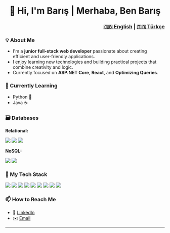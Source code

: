 <h1 align="center">👋 Hi, I'm Barış | Merhaba, Ben Barış</h1>

<h3 align="right">
  <a href="#en" id="lang-en">🇬🇧 English</a> |
  <a href="#tr" id="lang-tr">🇹🇷 Türkçe</a>
</h3>

<div id="en">
  
### 💡 About Me
- I'm a **junior full-stack web developer** passionate about creating efficient and user-friendly applications.  
- I enjoy learning new technologies and building practical projects that combine creativity and logic.  
- Currently focused on **ASP.NET Core**, **React**, and **Optimizing Queries**.

### 🧠 Currently Learning
- Python 🐍  
- Java ☕

### 🗃️ Databases
**Relational:**  
<div class="icon-grid">
  <a href="https://www.microsoft.com/sql-server" target="_blank" class="icon-card"><img src="https://cdn.jsdelivr.net/gh/devicons/devicon/icons/microsoftsqlserver/microsoftsqlserver-plain.svg"/></a>
  <a href="https://www.mysql.com/" target="_blank" class="icon-card"><img src="https://cdn.jsdelivr.net/gh/devicons/devicon/icons/mysql/mysql-original.svg"/></a>
  <a href="https://www.postgresql.org/" target="_blank" class="icon-card"><img src="https://cdn.jsdelivr.net/gh/devicons/devicon/icons/postgresql/postgresql-original.svg"/></a>
</div>

**NoSQL:**  
<div class="icon-grid">
  <a href="https://www.mongodb.com/" target="_blank" class="icon-card"><img src="https://cdn.jsdelivr.net/gh/devicons/devicon/icons/mongodb/mongodb-original.svg"/></a>
  <a href="https://redis.io/" target="_blank" class="icon-card"><img src="https://cdn.jsdelivr.net/gh/devicons/devicon/icons/redis/redis-original.svg"/></a>
</div>

### 🧰 My Tech Stack
<div class="icon-grid">
  <a href="https://dotnet.microsoft.com/" target="_blank" class="icon-card"><img src="https://cdn.jsdelivr.net/gh/devicons/devicon/icons/dotnetcore/dotnetcore-original.svg"/></a>
  <a href="https://www.w3.org/html/" target="_blank" class="icon-card"><img src="https://cdn.jsdelivr.net/gh/devicons/devicon/icons/html5/html5-original.svg"/></a>
  <a href="https://www.w3.org/Style/CSS/" target="_blank" class="icon-card"><img src="https://cdn.jsdelivr.net/gh/devicons/devicon/icons/css3/css3-original.svg"/></a>
  <a href="https://tailwindcss.com/" target="_blank" class="icon-card"><img src="[https://cdn.jsdelivr.net/gh/devicons/devicon/icons/tailwindcss/tailwindcss-plain.svg](https://github.com/devicons/devicon/tree/v2.17.0/icons/tailwindcss/tailwindcss-plain.svg)"/></a>
  <a href="https://www.javascript.com/" target="_blank" class="icon-card"><img src="https://cdn.jsdelivr.net/gh/devicons/devicon/icons/javascript/javascript-original.svg"/></a>
  <a href="https://react.dev/" target="_blank" class="icon-card"><img src="https://cdn.jsdelivr.net/gh/devicons/devicon/icons/react/react-original.svg"/></a>
  <a href="https://nodejs.org/" target="_blank" class="icon-card"><img src="https://cdn.jsdelivr.net/gh/devicons/devicon/icons/nodejs/nodejs-original.svg"/></a>
  <a href="https://www.python.org/" target="_blank" class="icon-card"><img src="https://cdn.jsdelivr.net/gh/devicons/devicon/icons/python/python-original.svg"/></a>
  <a href="https://www.java.com/" target="_blank" class="icon-card"><img src="https://cdn.jsdelivr.net/gh/devicons/devicon/icons/java/java-original.svg"/></a>
</div>


### 📫 How to Reach Me
- 💼 [LinkedIn](https://www.linkedin.com/in/emre-barış-erdem)
- ✉️ [Email](mailto:erdem.emre.baris@gmail.com)

</div>

---

<div id="tr" style="display:none;">

### 💡 Hakkımda
- **Full-stack web geliştiricisi** olma yolunda ilerleyen, öğrenmeye ve üretmeye tutkulu bir yazılım geliştiriciyim.  
- **ASP.NET Core**, **React** ve **veritabanı tasarımı** üzerinde yoğunlaşıyorum.  
- Kod yazarken kullanıcı deneyimi ve performans odaklı çözümler üretmeyi seviyorum.

### 🧠 Şu Anda Öğrendiğim Diller
- Python 🐍  
- Java ☕

### 🗃️ Veritabanı Deneyimim
- **İlişkisel:** SQL Server, MySQL, PostgreSQL  
- **NoSQL:** MongoDB, Redis  

### 🧰 Teknoloji Yığınım
<p align="center">
  <a href="https://dotnet.microsoft.com/" target="_blank"><img src="https://cdn.jsdelivr.net/gh/devicons/devicon/icons/dotnetcore/dotnetcore-original.svg" width="60" height="60"/></a>
  <a href="https://www.w3.org/html/" target="_blank"><img src="https://cdn.jsdelivr.net/gh/devicons/devicon/icons/html5/html5-original.svg" width="60" height="60"/></a>
  <a href="https://www.w3.org/Style/CSS/" target="_blank"><img src="https://cdn.jsdelivr.net/gh/devicons/devicon/icons/css3/css3-original.svg" width="60" height="60"/></a>
  <a href="https://tailwindcss.com/" target="_blank"><img src="https://cdn.jsdelivr.net/gh/devicons/devicon/icons/tailwindcss/tailwindcss-plain.svg" width="60" height="60"/></a>
  <a href="https://www.javascript.com/" target="_blank"><img src="https://cdn.jsdelivr.net/gh/devicons/devicon/icons/javascript/javascript-original.svg" width="60" height="60"/></a>
  <a href="https://react.dev/" target="_blank"><img src="https://cdn.jsdelivr.net/gh/devicons/devicon/icons/react/react-original.svg" width="60" height="60"/></a>
  <a href="https://nodejs.org/" target="_blank"><img src="https://cdn.jsdelivr.net/gh/devicons/devicon/icons/nodejs/nodejs-original.svg" width="60" height="60"/></a>
  <a href="https://www.python.org/" target="_blank"><img src="https://cdn.jsdelivr.net/gh/devicons/devicon/icons/python/python-original.svg" width="60" height="60"/></a>
  <a href="https://www.java.com/" target="_blank"><img src="https://cdn.jsdelivr.net/gh/devicons/devicon/icons/java/java-original.svg" width="60" height="60"/></a>
  <a href="https://www.microsoft.com/sql-server" target="_blank"><img src="https://cdn.jsdelivr.net/gh/devicons/devicon/icons/microsoftsqlserver/microsoftsqlserver-plain.svg" width="60" height="60"/></a>
  <a href="https://www.mysql.com/" target="_blank"><img src="https://cdn.jsdelivr.net/gh/devicons/devicon/icons/mysql/mysql-original.svg" width="60" height="60"/></a>
  <a href="https://www.postgresql.org/" target="_blank"><img src="https://cdn.jsdelivr.net/gh/devicons/devicon/icons/postgresql/postgresql-original.svg" width="60" height="60"/></a>
  <a href="https://www.mongodb.com/" target="_blank"><img src="https://cdn.jsdelivr.net/gh/devicons/devicon/icons/mongodb/mongodb-original.svg" width="60" height="60"/></a>
  <a href="https://redis.io/" target="_blank"><img src="https://cdn.jsdelivr.net/gh/devicons/devicon/icons/redis/redis-original.svg" width="60" height="60"/></a>
</p>

### 📫 Bana Ulaş
- 💼 [LinkedIn](https://www.linkedin.com/in/emre-barış-erdem)
- ✉️ [E-posta](mailto:erdem.emre.baris@gmail.com)

</div>

